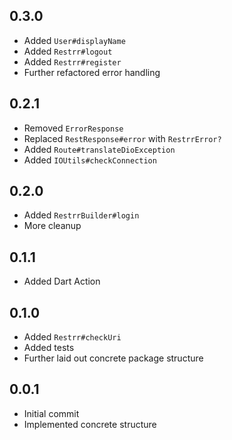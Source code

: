 ## 0.3.0
- Added `User#displayName`
- Added `Restrr#logout`
- Added `Restrr#register`
- Further refactored error handling

## 0.2.1
- Removed `ErrorResponse`
- Replaced `RestResponse#error` with `RestrrError?`
- Added `Route#translateDioException`
- Added `IOUtils#checkConnection`

## 0.2.0
- Added `RestrrBuilder#login`
- More cleanup

## 0.1.1
- Added Dart Action

## 0.1.0
- Added `Restrr#checkUri`
- Added tests
- Further laid out concrete package structure

## 0.0.1
- Initial commit
- Implemented concrete structure
